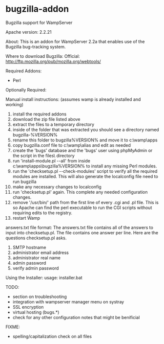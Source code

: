 bugzilla-addon
==============

Bugzilla support for WampServer

Apache version: 2.2.21

About:
 This is an addon for WampServer 2.2a that enables use of the Bugzilla
 bug-tracking system.

Where to download Bugzilla:
 Official: http://ftp.mozilla.org/pub/mozilla.org/webtools/

Required Addons:
 * Perl

Optionally Required:

Manual install instructions:
 (assumes wamp is already installed and working)

 1. install the required addons
 2. download the zip file listed above
 3. extract the files to a temporary directory
 4. inside of the folder that was extracted you should see a directory named
    bugzilla-%VERSION%
 5. rename this folder to bugzilla%VERSION% and move it to c:\wamp\apps
 6. copy bugzilla.conf file to c:\wamp\alias and edit as needed
 7. create the 'bugs' database and the 'bugs' user using phpMyAdmin or the script
    in the files\ directory
 8. run 'install-module.pl --all' from inside c:\wamp\apps\bugzilla%VERSION% to
    install any missing Perl modules.
 9. run the 'checksetup.pl --check-modules' script to verify all the required modules
    are installed. This will also generate the localconfig file need to run bugzilla
 10. make any necessary changes to localconfig
 11. run 'checksetup.pl' again. This complete any needed configuration changes.
 12. remove '/usr/bin/' path from the first line of every .cgi and .pl file. This is
     so Apache can find the perl executable to run the CGI scripts without requiring
     edits to the registry.
 13. restart Wamp

answers.txt file format:
 The answers.txt file contains all of the answers to input into checksetup.pl. The file
 contains one answer per line. Here are the questions checksetup.pl asks.

 1. SMTP hostname
 2. administrator email address
 3. administrator real name
 4. admin password
 5. verify admin password

Using the Installer:
 usage: installer.bat


TODO:
 * section on troubleshooting
 * integration with wampserver manager menu on systray
 * SSL encryption
 * virtual hosting (bugs.*)
 * check for any other configuration notes that might be benificial

FIXME:
 * spelling/capitalization check on all files

